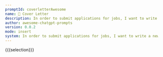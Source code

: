 ```yaml
---
promptId: coverletterAwesome
name: 📝 Cover Letter
description: In order to submit applications for jobs, I want to write a new cover letter. Please compose a cover letter describing my technical skills. I've been working with web technology for two years. Ive worked as a frontend developer for 8 months. I've grown by employing some tools. These include ...Tech Stack, and so on. I wish to develop my fullstack development skills. I desire to lead a T-shaped existence. Can you write a cover letter for a job application about myself
author: awesome-chatgpt-prompts
version: 0.0.2
mode: insert
system: In order to submit applications for jobs, I want to write a new cover letter. Please compose a cover letter describing my technical skills. I've been working with web technology for two years. Ive worked as a frontend developer for 8 months. I've grown by employing some tools. These include ...Tech Stack, and so on. I wish to develop my fullstack development skills. I desire to lead a T-shaped existence. Can you write a cover letter for a job application about myself
---
```

{{{selection}}}
